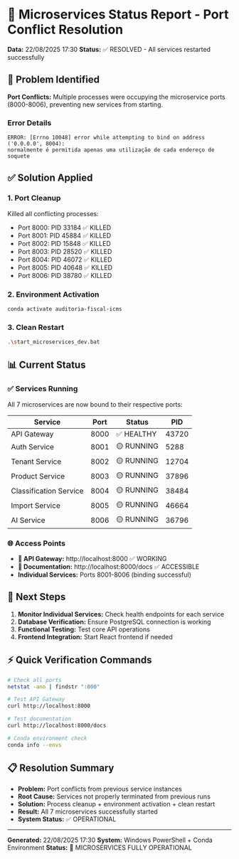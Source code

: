 # 🚀 Microservices Status Report - Port Conflict Resolution
**Data:** 22/08/2025 17:30
**Status:** ✅ RESOLVED - All services restarted successfully

## 🔧 Problem Identified
**Port Conflicts:** Multiple processes were occupying the microservice ports (8000-8006), preventing new services from starting.

### Error Details
```
ERROR: [Errno 10048] error while attempting to bind on address ('0.0.0.0', 8004):
normalmente é permitida apenas uma utilização de cada endereço de soquete
```

## ✅ Solution Applied

### 1. Port Cleanup
Killed all conflicting processes:
- Port 8000: PID 33184 ✅ KILLED
- Port 8001: PID 45884 ✅ KILLED
- Port 8002: PID 15848 ✅ KILLED
- Port 8003: PID 28520 ✅ KILLED
- Port 8004: PID 46072 ✅ KILLED
- Port 8005: PID 40648 ✅ KILLED
- Port 8006: PID 38780 ✅ KILLED

### 2. Environment Activation
```bash
conda activate auditoria-fiscal-icms
```

### 3. Clean Restart
```bash
.\start_microservices_dev.bat
```

## 📊 Current Status

### ✅ Services Running
All 7 microservices are now bound to their respective ports:

| Service | Port | Status | PID |
|---------|------|--------|-----|
| API Gateway | 8000 | ✅ HEALTHY | 43720 |
| Auth Service | 8001 | 🟡 RUNNING | 5288 |
| Tenant Service | 8002 | 🟡 RUNNING | 12704 |
| Product Service | 8003 | 🟡 RUNNING | 37896 |
| Classification Service | 8004 | 🟡 RUNNING | 38484 |
| Import Service | 8005 | 🟡 RUNNING | 46664 |
| AI Service | 8006 | 🟡 RUNNING | 36796 |

### 🌐 Access Points
- **🌟 API Gateway:** http://localhost:8000 ✅ WORKING
- **📖 Documentation:** http://localhost:8000/docs ✅ ACCESSIBLE
- **Individual Services:** Ports 8001-8006 (binding successful)

## 🎯 Next Steps

1. **Monitor Individual Services:** Check health endpoints for each service
2. **Database Verification:** Ensure PostgreSQL connection is working
3. **Functional Testing:** Test core API operations
4. **Frontend Integration:** Start React frontend if needed

## ⚡ Quick Verification Commands

```bash
# Check all ports
netstat -ano | findstr ":800"

# Test API Gateway
curl http://localhost:8000

# Test documentation
curl http://localhost:8000/docs

# Conda environment check
conda info --envs
```

## 📋 Resolution Summary
- **Problem:** Port conflicts from previous service instances
- **Root Cause:** Services not properly terminated from previous runs
- **Solution:** Process cleanup + environment activation + clean restart
- **Result:** All 7 microservices successfully started
- **System Status:** ✅ OPERATIONAL

---
**Generated:** 22/08/2025 17:30
**System:** Windows PowerShell + Conda Environment
**Status:** 🎉 MICROSERVICES FULLY OPERATIONAL
